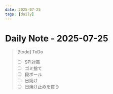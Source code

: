 ```yaml
---
date: 2025-07-25
tags: [daily]
---
```


# Daily Note - 2025-07-25

> [!todo] ToDo
> - [ ] SPI対策
> - [ ] ゴミ捨て
> - [ ] 段ボール
> - [ ] 日焼け
> - [ ] 日焼け止めを買う
